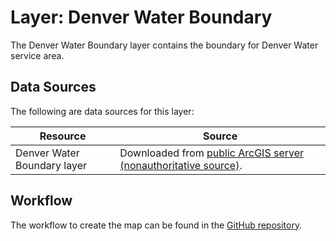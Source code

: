 # Layer: Denver Water Boundary

The Denver Water Boundary layer contains the boundary for Denver Water service area.

## Data Sources

The following are data sources for this layer:

| **Resource** | **Source** |
| -- | -- |
| Denver Water Boundary layer | Downloaded from [public ArcGIS server (nonauthoritative source)](https://www.arcgis.com/home/item.html?id=4fc7c324c20443b991446d421d2c9049&sublayer=1#overview). |

## Workflow

The workflow to create the map can be found in the [GitHub repository](https://github.com/OpenWaterFoundation/owf-infomapper-coagtransfer/tree/master/workflow/SupportingData/WaterSupply-WaterProviders).
